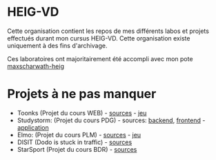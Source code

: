 # HEIG-VD

Cette organisation contient les repos de mes différents labos et projets effectués durant mon cursus HEIG-VD.
Cette organisation existe uniquement à des fins d'archivage.

Ces laboratoires ont majoritairement été accompli avec mon pote [maxscharwath-heig](https://github.com/maxscharwath-heig)

# Projets à ne pas manquer

- Toonks (Projet du cours WEB) - [sources](https://github.com/NicolasCrausaz-HEIG-VD/toonks-game) - [jeu](https://toonks.vercel.app/)
- Studystorm: (Projet du cours PDG) - sources: [backend](https://github.com/NicolasCrausaz-HEIG-VD/api-backend), [frontend](https://github.com/NicolasCrausaz-HEIG-VD/application) - [application](https://studystorm.net/)
- Elmo: (Projet du cours PLM) - [sources](https://github.com/NicolasCrausaz-HEIG-VD/PLM-ElmO-Game) - [jeu](https://elmo.vercel.app/)
- DISIT (Dodo is stuck in traffic) - [sources](https://github.com/NicolasCrausaz-HEIG-VD/mcr-project)
- StarSport (Projet du cours BDR) - [sources](https://github.com/NicolasCrausaz-HEIG-VD/BDR-Projet)

